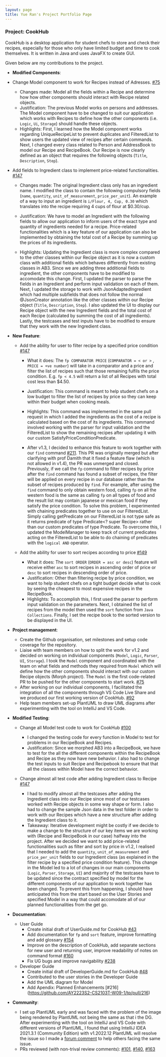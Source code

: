 ```yaml
---
layout: page
title: Yue Ran's Project Portfolio Page
---
```


### Project: CookHub

CookHub is a desktop application for student chefs to store and check their recipes, especially for those who only have limited budget and time to cook themselves.
It is written in Java and uses JavaFX to create GUI.

Given below are my contributions to the project.
* **Modified Components**: 

* Change Model component to work for Recipes instead of Adresses. [\#75](https://github.com/AY2223S2-CS2103T-W09-1/tp/pull/75)

  * Changes made: Model all the fields within a Recipe and determine how how other components should interact with Recipe related objects.
  * Justification: The previous Model works on persons and addresses. The Model component have to be changed to suit our application which works with Recipes to define how the other components (i.e. `Logic`, `Ui`, `Storage`) should handle these objects.
  * Highlights: First, I learned how the Model component works regarding UniqueRecipeList to prevent duplicates and FilteredList to show users the updated view of recipes after certain commands. Next, I changed every class related to Person and AddressBook to model our Recipe and RecipeBook. Our Recipe is now clearly defined as an object that requires the following objects (`Title`, `Description`, `Step`).

* Add fields to Ingredient class to implement price-related functionalities. [\#147](https://github.com/AY2223S2-CS2103T-W09-1/tp/pull/147)

  * Changes made: The original Ingredient class only has an ingredient name. I modified the class to contain the following compulsory fields (`name`, `quantity`, `unit_of_measurement`, `price_per_unit`). An example of a way to input an ingredient is `i/Flour, 4, Cup, 0.30` which translates into the recipe requiring 4 cups of flour at $0.30/cup.
  
  * Justification: We have to model an Ingredient with the following fields to allow our application to inform users of the exact type and quantity of ingredients needed for a recipe. Price-related functionalities which is a key feature of our application can also be implemented by obtaining the total cost of a Recipe by summing up the prices of its ingredients.

  * Highlights: Updating the Ingredient class is more complex compared to the other classes within our Recipe object as it is now a custom class with additional fields which behaves differently from existing classes in AB3. Since we are adding three additional fields to ingredient, the other components have to be modified to accomodate this change. First, I updated the parser to parse the fields in an Ingredient and perform input validation on each of them. Next, I updated the storage to work with JsonAdaptedIngredient which had multiple subfields that does not follow the normal @JsonCreator annotation like the other classes within our Recipe object (`Title`, `Description`, `Step`). I also updated the UI to display our Recipe object with the new Ingredient fields and the total cost of each Recipe (calculated by summing the cost of all ingredients). Lastly, the testcases and test inputs have to be modified to ensure that they work with the new Ingredient class.

* **New Feature**: 
  * Add the ability for user to filter recipe by a specified price condition
  [\#147](https://github.com/AY2223S2-CS2103T-W09-1/tp/pull/147)
    * What it does: The `fp COMPARATOR PRICE` (`COMPARATOR = < or >` , `PRICE = +ve number`) will take in a comparator and a price and filter the list of recipes such that those remaining fulfils the price condition. E.g. `fp < 4.5` will return a list of all Recipes with total cost less than $4.50.
    * Justification: This command is meant to help student chefs on a low budget to filter the list of recipes by price so they can keep within their budget when cooking meals.
    * Highlights: This command was implemented in the same pull request in which I added the ingredients as the cost of a recipe is calculated based on the cost of its ingredients. This command involved working with the parser for input validation and the FilteredList to show the remaining recipes after updating it with our custom SatisfyPriceConditionPredicate.

    * After v1.3, I decided to enhance this feature to work together with our `find` command [\#211](https://github.com/AY2223S2-CS2103T-W09-1/tp/pull/211). This PR was originally merged but after clarifying with prof Damith that it fixed a feature flaw (which is not allowed in v1.4), the PR was unmerged and closed. Previously, if we call the `fp` command to filter recipes by price after the `find` command has found a subset of recipes, the filter will be applied on every recipe in our database rather than  the subset of recipes produced by `find`. For example, after using the `find` command to only obtain western food, calling `fp` on all the western food is the same as calling `fp` on all types of food and the result list may contain japanese or mexican food if they satisfy the price condition. To solve this problem, I experimented with chaining predicates together to use on our FilteredList. Simply calling getPredicate on our FilteredList is not type safe as it returns predicate of type Predicate<? super Recipe> rather than our custom predicates of type Predicate<Recipe>. To overcome this, I updated the ModelManager to keep track of current predicates acting on the FilteredList to be able to do chaining of predicates with the `logical AND` operator.

  * Add the ability for user to sort recipes according to price [\#149](https://github.com/AY2223S2-CS2103T-W09-1/tp/pull/149)
    * What it does: The `sort ORDER` (`ORDER = asc or desc`) feature will receive either `asc` to sort recipes in ascending order of price or `desc` to sort recipes in descending order of price.
    * Justification: Other than filtering recipe by price condition, we want to help student chefs on a tight budget decide what to cook by seeing the cheapest to most expensive recipes in the RecipeBook.
    * Highlights: To accomplish this, I first used the parser to perform input validation on the parameters. Next, I obtained the list of recipes from the model then used the `sort` function from `Java Collections`. Finally, I set the recipe book to the sorted version to be displayed in the UI.

* **Project management**:
  * Create the Github organisation, set milestones and setup code coverage for the repository. 
  * Liaise with team members on how to split the work for v1.2 and decided on working on individual components (`Model`, `Logic`, `Parser`, `UI`, `Storage`). I took the `Model` component and coordinated with the team on what fields and methods they required from `Model` which will define how the other components should interact with our custom Recipe objects (Morph project). The `Model` is the first code-related PR to be pushed for the other components to start work. [\#75](https://github.com/AY2223S2-CS2103T-W09-1/tp/pull/75)
  * After working on our individual components, I facilitated the integration of all the components through VS Code Live Share and we produced our first working version of CookHub. [\#92](https://github.com/AY2223S2-CS2103T-W09-1/tp/pull/92)
  * Help team members set-up PlantUML to draw UML diagrams after experimenting with the tool on IntelliJ and VS Code.

* **Modified Testing**: 
  * Change all Model test code to work for CookHub [\#100](https://github.com/AY2223S2-CS2103T-W09-1/tp/pull/100)
    * I changed the testing code for every function in Model to test for problems in our RecipeBook and Recipes. 
    * Justification: Since we morphed AB3 into a RecipeBook, we have to test for the all the different components within the RecipeBook and Recipe as they now have new behavior. I also had to change the test inputs to suit Recipe and Recipebook to ensure that that all the classes within Model have the correct behavior.

  * Change almost all test code after adding Ingredient class to Recipe [\#147](https://github.com/AY2223S2-CS2103T-W09-1/tp/pull/147)
    * I had to modify almost all the testcases after adding the Ingredient class into our Recipe since most of our testcases worked with Recipe objects in some way shape or form. I also had to change the sample Json data in the test folder in order to work with our Recipes which have a new structure after adding the Ingredient class to it.
    * Takeaway: Iterative development might be costly if we decide to make a change to the structure of our key items we are working with (Recipe and RecipeBook in our case) halfway into the project. After we decided we want to add price-related functionalities such as filter and sort by price in v1.2, I realised that I needed to add the `quantity`, `unit_of_measurement` and `price_per_unit` fields to our Ingredient class (as explained in the filter recipe by a specified price condition feature). This change in the Model led to a lot of changes in our main components (`Logic`, `Parser`, `Storage`, `UI`) and majority of the testcases have to be updated since the contract specified by model for the different components of our application to work together has been changed. To prevent this from happening, I should have anticipated this from the start based on the User Stories and specified Model in a way that could accomodate all of our planned functionalities from the get go.

* **Documentation**:
  * User Guide
    * Create initial draft of UserGuide.md for CookHub [\#43](https://github.com/AY2223S2-CS2103T-W09-1/tp/pull/43)
    * Add documentation for `fp` and `sort` feature, improve formatting and add glossary [\#154](https://github.com/AY2223S2-CS2103T-W09-1/tp/pull/154)
    * Improve on the description of CookHub, add separate sections for new user and returning user, improve readability of notes on command format [\#160](https://github.com/AY2223S2-CS2103T-W09-1/tp/pull/160)
    * Fix UG bugs and improve navigability [\#238](https://github.com/AY2223S2-CS2103T-W09-1/tp/pull/238)
  * Developer Guide
    * Create initial draft of DeveloperGuide.md for CookHub [\#48](https://github.com/AY2223S2-CS2103T-W09-1/tp/pull/48)
    * Contributed to the user stories in the Developer Guide
    * Add the UML diagram for Model
    * Add Apendix: Planned Enhancements [\#216] (https://github.com/AY2223S2-CS2103T-W09-1/tp/pull/216)


* **Community**:
  * I set up PlantUML early and was faced with the problem of the image being rendered by PlantUML not being the same as that i the DG. After experimenting with the tool on IntelliJ and VS Code with different versions of PlantUML, I found that using IntelliJ IDEA 2021.3.1 (Community Edition) with v1.2022.12 PlantUML will resolve the issue so I made a [forum comment](https://github.com/nus-cs2103-AY2223S2/forum/issues/266#issuecomment-1477310179) to help others facing the same issue.
  * PRs reviewed (with non-trival review comments): [\#101](https://github.com/AY2223S2-CS2103T-W09-1/tp/pull/101),
  [\#140](https://github.com/AY2223S2-CS2103T-W09-1/tp/pull/140),
  [\#163](https://github.com/AY2223S2-CS2103T-W09-1/tp/pull/163)
  